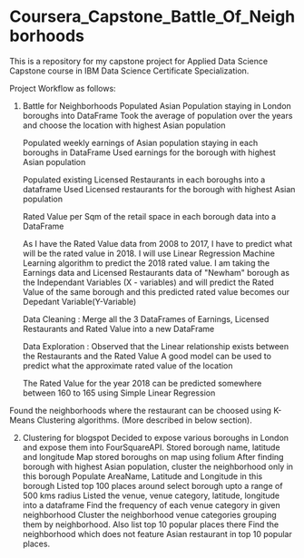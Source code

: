 # Coursera_Capstone_Battle_Of_Neighborhoods
This is a repository for my capstone project for Applied Data Science Capstone course in IBM Data Science Certificate Specialization.

Project Workflow as follows:
1) Battle for Neighborhoods
	Populated Asian Population staying in London boroughs into DataFrame
	Took the average of population over the years and choose the location with highest Asian population

	Populated weekly earnings of Asian population staying in each boroughs in DataFrame
	Used earnings for the borough with highest Asian population

	Populated existing Licensed Restaurants in each boroughs into a dataframe
	Used Licensed restaurants for the borough with highest Asian population

	Rated Value per Sqm of the retail space in each borough data into a DataFrame

	As I have the Rated Value data from 2008 to 2017, I have to predict what will be the rated value in 2018. I will use Linear Regression Machine Learning algorithm to predict the 2018 rated value.
	I am taking the Earnings data and Licensed Restaurants data of "Newham" borough as the Independant Variables (X - variables) and will predict the Rated Value of the same borough and this predicted rated value becomes our Depedant Variable(Y-Variable)

	Data Cleaning :
	Merge all the 3 DataFrames of Earnings, Licensed Restaurants and Rated Value into a new DataFrame

	Data Exploration : 
	Observed that the Linear relationship exists between the Restaurants and the Rated Value
	A good model can be used to predict what the approximate rated value of the location

	The Rated Value for the year 2018 can be predicted somewhere between 160 to 165 using Simple Linear Regression
  
  Found the neighborhoods where the restaurant can be choosed using K-Means Clustering algorithms. (More described in below section).

2) Clustering for blogspot
	Decided to expose various boroughs in London and expose them into FourSquareAPI.
	Stored borough name, latitude and longitude
	Map stored boroughs on map using folium 
	After finding borough with highest Asian population, cluster the neighborhood only in this borough
	Populate AreaName, Latitude and Longitude in this borough
	Listed top 100 places around select borough upto a range of 500 kms radius
	Listed the venue, venue category, latitude, longitude into a dataframe
	Find the frequency of each venue category in given neighborhood
	Cluster the neighborhood venue categories grouping them by neighborhood. Also list top 10 popular places there
	Find the neighborhood which does not feature Asian restaurant in top 10 popular places.
